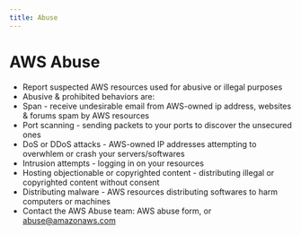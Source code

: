 ```yaml
---
title: Abuse
---
```

# AWS Abuse
- Report suspected AWS resources used for abusive or illegal purposes
- Abusive & prohibited behaviors are:
- Span - receive undesirable email from AWS-owned ip address, websites & forums spam by AWS resources
- Port scanning - sending packets to your ports to discover the unsecured ones
- DoS or DDoS attacks - AWS-owned IP addresses attempting to overwhlem or crash your servers/softwares
- Intrusion attempts - logging in on your resources
- Hosting objectionable or copyrighted content - distributing illegal or copyrighted content without consent
- Distributing malware - AWS resources distributing softwares to harm computers or machines
- Contact the AWS Abuse team: AWS abuse form, or abuse@amazonaws.com